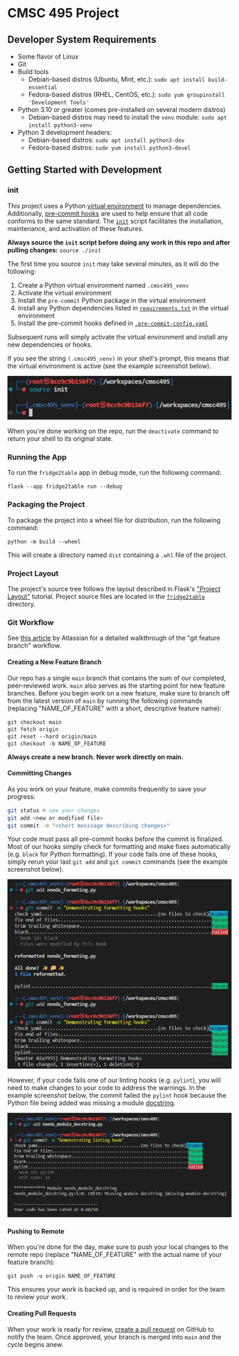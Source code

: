 # CMSC 495 Project

## Developer System Requirements

- Some flavor of Linux
- Git
- Build tools
    - Debian-based distros (Ubuntu, Mint, etc.):
        `sudo apt install build-essential`
    - Fedora-based distros (RHEL, CentOS, etc.):
        `sudo yum groupinstall 'Development Tools'`
- Python 3.10 or greater (comes pre-installed on several modern distros)
    - Debian-based distros may need to install the `venv` module:
        `sudo apt install python3-venv`
- Python 3 development headers:
    - Debian-based distros: `sudo apt install python3-dev`
    - Fedora-based distros: `sudo yum install python3-devel`

## Getting Started with Development

### init

This project uses a Python
[virtual environment](https://docs.python.org/3/library/venv.html) to manage
dependencies. Additionally, [pre-commit hooks](https://pre-commit.com/)
are used to help ensure that all code conforms to the same standard. The
[`init`](./init) script facilitates the installation, maintenance, and
activation of these features.

**Always source the `init` script before doing any work in this repo and after
pulling changes:** `source ./init`

The first time you source `init` may take several minutes, as it will do
the following:

1. Create a Python virtual environment named `.cmsc495_venv`
2. Activate the virtual environment
3. Install the `pre-commit` Python package in the virtual environment
4. Install any Python dependencies listed in
[`requirements.txt`](./requirements.txt) in the virtual environment
5. Install the pre-commit hooks defined in
[`.pre-commit-config.yaml`](./.pre-commit-config.yaml)

Subsequent runs will simply activate the virtual environment and install any
new dependencies or hooks.

If you see the string `(.cmsc495_venv)` in your shell's prompt, this means that
the virtual environment is active (see the example screenshot below).

![screenshot of active venv](docs/venv_active.jpg)

When you're done working on the repo, run the `deactivate` command to return
your shell to its original state.

### Running the App

To run the `fridge2table` app in debug mode, run the following command:

```
flask --app fridge2table run --debug
```

### Packaging the Project

To package the project into a wheel file for distribution, run the following command:

```
python -m build --wheel
```

This will create a directory named `dist` containing a `.whl` file of the project.

### Project Layout

The project's source tree follows the layout described in Flask's
["Project Layout"](https://flask.palletsprojects.com/en/3.0.x/tutorial/layout/)
tutorial. Project source files are located in the [`fridge2table`](fridge2table/)
directory.

### Git Workflow

See [this article](https://www.atlassian.com/git/tutorials/comparing-workflows/feature-branch-workflow) by Atlassian for a detailed walkthrough of the "git
feature branch" workflow.

#### Creating a New Feature Branch

Our repo has a single `main` branch that contains the sum of our completed,
peer-reviewed work. `main` also serves as the starting point for new feature
branches. Before you begin work on a new feature, make sure to branch off from
the latest version of `main` by running the following commands (replacing
"NAME_OF_FEATURE" with a short, descriptive feature name):

```
git checkout main
git fetch origin
git reset --hard origin/main
git checkout -b NAME_OF_FEATURE
```

**Always create a new branch. Never work directly on main.**

#### Committing Changes

As you work on your feature, make commits frequently to save your progress:

``` bash
git status # see your changes
git add <new or modified file>
git commit -m "<short messsage describing changes>"
```

Your code must pass all pre-commit hooks before the commit is finalized. Most of
our hooks simply check for formatting and make fixes automatically (e.g. `black`
for Python formatting). If your code fails one of these hooks, simply rerun your
last `git add` and `git commit` commands (see the example screenshot below).

![screenshot of failed formatting hook](docs/failed_formatting_hook.jpg)

However, if your code fails one of our linting hooks (e.g. `pylint`), you will
need to make changes to your code to address the warnings. In the example
screenshot below, the commit failed the `pylint` hook because the Python file
being added was missing a module
[docstring](https://peps.python.org/pep-0257/#what-is-a-docstring).

![screenshot of failed pylint hook](docs/failed_linting_hook.jpg)

#### Pushing to Remote

When you're done for the day, make sure to push your local changes to the remote
repo (replace "NAME_OF_FEATURE" with the actual name of your feature branch):

```
git push -u origin NAME_OF_FEATURE
```

This ensures your work is backed up, and is required in order for the team to
review your work.

#### Creating Pull Requests

When your work is ready for review,
[create a pull request](https://docs.github.com/en/pull-requests/collaborating-with-pull-requests/proposing-changes-to-your-work-with-pull-requests/creating-a-pull-request#creating-the-pull-request)
on GitHub to notify the team. Once approved, your branch is merged into `main`
and the cycle begins anew.
